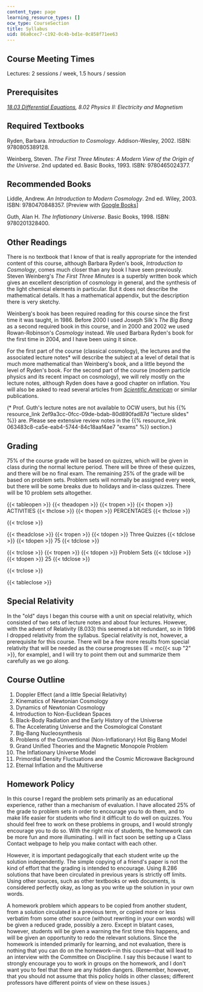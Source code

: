 ```yaml
---
content_type: page
learning_resource_types: []
ocw_type: CourseSection
title: Syllabus
uid: 86a0cec7-c192-0c4b-bd1e-0c858f71ee63
---
```


Course Meeting Times
--------------------

Lectures: 2 sessions / week, 1.5 hours / session

Prerequisites
-------------

_[18.03 Differential Equations](/courses/18-03sc-differential-equations-fall-2011), 8.02 Physics II: Electricity and Magnetism_

Required Textbooks
------------------

Ryden, Barbara. _Introduction to Cosmology_. Addison-Wesley, 2002. ISBN: 9780805389128.

Weinberg, Steven. _The First Three Minutes: A Modern View of the Origin of the Universe_. 2nd updated ed. Basic Books, 1993. ISBN: 9780465024377. 

Recommended Books
-----------------

Liddle, Andrew. _An Introduction to Modern Cosmology_. 2nd ed. Wiley, 2003. ISBN: 9780470848357. \[Preview with [Google Books](http://books.google.com/books?id=t-nbsrjMWK8C&pg=PAfrontcover)\]

Guth, Alan H. _The Inflationary Universe_. Basic Books, 1998. ISBN: 9780201328400.

Other Readings
--------------

There is no textbook that I know of that is really appropriate for the intended content of this course, although Barbara Ryden's book, _Introduction to Cosmology_, comes much closer than any book I have seen previously. Steven Weinberg's _The First Three Minutes_ is a superbly written book which gives an excellent description of cosmology in general, and the synthesis of the light chemical elements in particular. But it does not describe the mathematical details. It has a mathematical appendix, but the description there is very sketchy.

Weinberg's book has been required reading for this course since the first time it was taught, in 1986. Before 2000 I used Joseph Silk's _The Big Bang_ as a second required book in this course, and in 2000 and 2002 we used Rowan-Robinson's _Cosmology_ instead. We used Barbara Ryden's book for the first time in 2004, and I have been using it since.

For the first part of the course (classical cosmology), the lectures and the associated lecture notes\* will describe the subject at a level of detail that is much more mathematical than Weinberg's book, and a little beyond the level of Ryden's book. For the second part of the course (modern particle physics and its recent impact on cosmology), we will rely mostly on the lecture notes, although Ryden does have a good chapter on inflation. You will also be asked to read several articles from _[Scientific American](http://www.scientificamerican.com/magazine/sa/)_ or similar publications.

(\* Prof. Guth's lecture notes are not available to OCW users, but his {{% resource_link 2ef9a3cc-0fcc-09de-bdab-80d890fad87d "lecture slides" %}} are. Please see extensive review notes in the {{% resource_link 063483c8-ca5e-eab4-5744-84c18aaf4ae7 "exams" %}} section.)

Grading
-------

75% of the course grade will be based on quizzes, which will be given in class during the normal lecture period. There will be three of these quizzes, and there will be no final exam. The remaining 25% of the grade will be based on problem sets. Problem sets will normally be assigned every week, but there will be some breaks due to holidays and in-class quizzes. There will be 10 problem sets altogether.

{{< tableopen >}}
{{< theadopen >}}
{{< tropen >}}
{{< thopen >}}
ACTIVITIES
{{< thclose >}}
{{< thopen >}}
PERCENTAGES
{{< thclose >}}

{{< trclose >}}

{{< theadclose >}}
{{< tropen >}}
{{< tdopen >}}
Three Quizzes
{{< tdclose >}}
{{< tdopen >}}
75
{{< tdclose >}}

{{< trclose >}}
{{< tropen >}}
{{< tdopen >}}
Problem Sets
{{< tdclose >}}
{{< tdopen >}}
25
{{< tdclose >}}

{{< trclose >}}

{{< tableclose >}}

Special Relativity
------------------

In the "old" days I began this course with a unit on special relativity, which consisted of two sets of lecture notes and about four lectures. However, with the advent of Relativity (8.033) this seemed a bit redundant, so in 1996 I dropped relativity from the syllabus. Special relativity is not, however, a prerequisite for this course. There will be a few more results from special relativity that will be needed as the course progresses (E = mc{{< sup "2" >}}, for example), and I will try to point them out and summarize them carefully as we go along.

Course Outline
--------------

1.  Doppler Effect (and a little Special Relativity)
2.  Kinematics of Newtonian Cosmology
3.  Dynamics of Newtonian Cosmology
4.  Introduction to Non-Euclidean Spaces
5.  Black-Body Radiation and the Early History of the Universe
6.  The Accelerating Universe and the Cosmological Constant
7.  Big-Bang Nucleosynthesis
8.  Problems of the Conventional (Non-Inflationary) Hot Big Bang Model
9.  Grand Unified Theories and the Magnetic Monopole Problem
10.  The Inflationary Universe Model
11.  Primordial Density Fluctuations and the Cosmic Microwave Background
12.  Eternal Inflation and the Multiverse

Homework Policy
---------------

In this course I regard the problem sets primarily as an educational experience, rather than a mechanism of evaluation. I have allocated 25% of the grade to problem sets in order to encourage you to do them, and to make life easier for students who find it difficult to do well on quizzes. You should feel free to work on these problems in groups, and I would strongly encourage you to do so. With the right mix of students, the homework can be more fun and more illuminating. I will in fact soon be setting up a Class Contact webpage to help you make contact with each other.

However, it is important pedagogically that each student write up the solution independently. The simple copying of a friend's paper is not the kind of effort that the grading is intended to encourage. Using 8.286 solutions that have been circulated in previous years is strictly off limits. Using other sources, such as other textbooks or web documents, is considered perfectly okay, as long as you write up the solution in your own words.

A homework problem which appears to be copied from another student, from a solution circulated in a previous term, or copied more or less verbatim from some other source (without rewriting in your own words) will be given a reduced grade, possibly a zero. Except in blatant cases, however, students will be given a warning the first time this happens, and will be given an opportunity to redo the relevant solutions. Since the homework is intended primarily for learning, and not evaluation, there is nothing that you can do on the homework—in this course—that will lead to an interview with the Committee on Discipline. I say this because I want to strongly encourage you to work in groups on the homework, and I don't want you to feel that there are any hidden dangers. (Remember, however, that you should not assume that this policy holds in other classes; different professors have different points of view on these issues.)